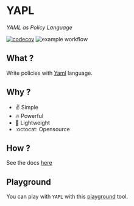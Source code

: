 
# YAPL
*YAML as Policy Language*

[![codecov](https://codecov.io/gh/ahsayde/yapl/branch/master/graph/badge.svg?token=N5CJSZBHNF)](https://codecov.io/gh/ahsayde/yapl)
![example workflow](https://github.com/ahsayde/yapl/actions/workflows/main.yml/badge.svg)


## What ?

Write policies with [Yaml](https://en.wikipedia.org/wiki/YAML) language.

## Why ?

- :v: Simple
- :fire: Powerful
- :rocket: Lightweight
- :octocat: Opensource


## How ?

See the docs [here](https://ahsayde.github.io/yapl)


## Playground

You can play with `YAPL` with this [playground](https://ahsayde.github.io/yapl-playground/) tool.

